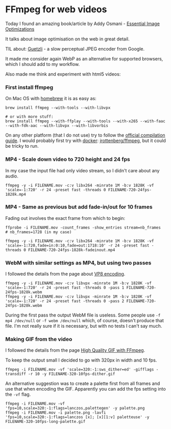 # FFmpeg for web videos

Today I found an amazing book/article by Addy Osmani - [Essential Image Optimizations](https://images.guide)

It talks about image optimisation on the web in great detail.

TIL about: [Guetzli](https://github.com/google/guetzli) - a slow perceptual JPEG encoder from Google.

It made me consider again WebP as an alternative for supported browsers, which I should add to my workflow.

Also made me think and experiment with html5 videos:

### First install ffmpeg

On Mac OS with [homebrew](https://brew.sh) it is as easy as:

```
brew install ffmpeg --with-tools --with-libvpx

# or with more stuff:
brew install ffmpeg --with-ffplay --with-tools --with-x265 --with-faac --with-fdk-aac --with-libvpx --with-libvorbis
```

On any other platform (that I do not use) try to follow the [official compilation guide](https://trac.ffmpeg.org/wiki/CompilationGuide). I would probably first try with [docker](https://www.docker.com): [jrottenberg/ffmpeg](https://hub.docker.com/r/jrottenberg/ffmpeg/), but it could be tricky to run.

### MP4 - Scale down video to 720 height and 24 fps

In my case the input file had only video stream, so I didn't care about any audio.

```
ffmpeg -y -i FILENAME.mov -c:v libx264 -minrate 1M -b:v 1828K -vf 'scale=-1:720' -r 24 -preset fast -threads 0 FILENAME-720-24fps-1828k.mp4
```

### MP4 - Same as previous but add fade-in/out for 10 frames

Fading out involves the exact frame from which to begin:

```
ffprobe -i FILENAME.mov -count_frames -show_entries stream=nb_frames
# nb_frames=1728 (in my case)
```

```
ffmpeg -y -i FILENAME.mov -c:v libx264 -minrate 1M -b:v 1828K -vf 'scale=-1:720,fade=in:0:10,fade=out:1718:10' -r 24 -preset fast -threads 0 FILENAME-720-24fps-1828k-fadeinout.mp4
```

### WebM with similar settings as MP4, but using two passes

I followed the details from the page about [VP8 encoding](https://trac.ffmpeg.org/wiki/Encode/VP8).

```
ffmpeg -y -i FILENAME.mov -c:v libvpx -minrate 1M -b:v 1828K -vf 'scale=-1:720' -r 24 -preset fast -threads 0 -pass 1 FILENAME-720-24fps-1828k.webm
ffmpeg -y -i FILENAME.mov -c:v libvpx -minrate 1M -b:v 1828K -vf 'scale=-1:720' -r 24 -preset fast -threads 0 -pass 2 FILENAME-720-24fps-1828k.webm
```

During the first pass the output WebM file is useless. Some people use `-f mp4 /dev/null` or `-f webm /dev/null` which, of course, doesn't produce that file. I'm not really sure if it is necessary, but with no tests I can't say much.

### Making GIF from the video

I followed the details from the page [High Quality GIF with FFmpeg](http://blog.pkh.me/p/21-high-quality-gif-with-ffmpeg.html).

To keep the output small I decided to go with 320px in width and 10 fps.

```
ffmpeg -i FILENAME.mov -vf 'scale=320:-1:sws_dither=ed' -gifflags -transdiff -r 10 -y FILENAME-320-10fps-dither.gif
```

An alternative suggestion was to create a palette first from all frames and use that when encoding the GIF. Apparently you can add the fps setting into the `-vf` flag.

```
ffmpeg -i FILENAME.mov -vf 'fps=10,scale=320:-1:flags=lanczos,palettegen' -y palette.png
ffmpeg -i FILENAME.mov -i palette.png -lavfi 'fps=10,scale=320:-1:flags=lanczos [x]; [x][1:v] paletteuse' -y FILENAME-320-10fps-long-palette.gif
```
